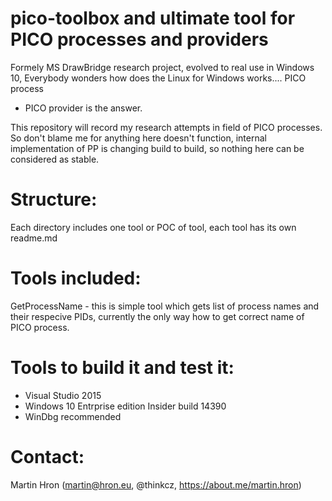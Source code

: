 pico-toolbox and ultimate tool for PICO processes and providers
========================================================================

Formely MS DrawBridge research project, evolved to real use in Windows 10,
Everybody wonders how does the Linux for Windows works.... PICO process
+ PICO provider is the answer.

This repository will record my research attempts in field of PICO
processes. So don't blame me for anything here doesn't function,
internal implementation of PP is changing build to build,
so nothing here can be considered as stable.


Structure:
==============
Each directory includes one tool or POC of tool, each tool has its 
own readme.md


Tools included:
===============


GetProcessName - this is simple tool which gets list of process names
                 and their respecive PIDs, currently the only way how 
		 to get correct name of PICO process.





Tools to build it and test it:
=============================
- Visual Studio 2015 
- Windows 10 Entrprise edition Insider build 14390
- WinDbg recommended
	

Contact:
========
Martin Hron (martin@hron.eu, @thinkcz, https://about.me/martin.hron)

